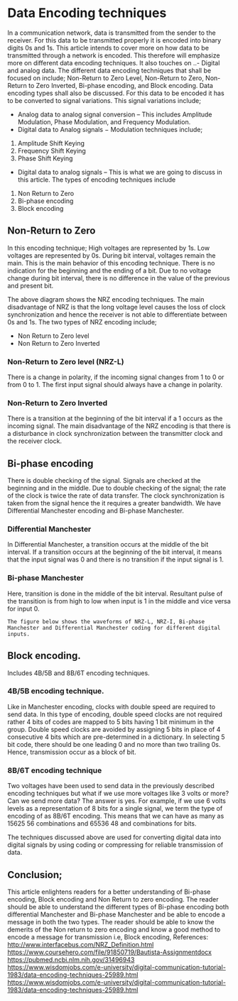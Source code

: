 # Data Encoding techniques
In a communication network, data is transmitted from the sender to the receiver. For this data to be transmitted properly it is encoded into binary digits 0s and 1s.
This article intends to cover more on how data to be transmitted through a network is encoded. This therefore will emphasize more on different data encoding techniques. It also touches on ..-  Digital and analog data.
The different data encoding techniques that shall be focused on include; Non-Return to Zero Level, Non-Return to Zero, Non-Return to Zero Inverted, Bi-phase encoding, and Block encoding. Data encoding types shall also be discussed.
For this data to be encoded it has to be converted to signal variations. This signal variations include;
- Analog data to analog signal conversion – This includes Amplitude Modulation, Phase Modulation, and Frequency Modulation.
- Digital data to Analog signals − Modulation techniques include;
1. Amplitude Shift Keying
2. Frequency Shift Keying
3.  Phase Shift Keying

- Digital data to analog signals – This is what we are going to discuss in this article.
The types of encoding techniques include
1.	Non Return to Zero
2.	Bi-phase encoding
3.	Block encoding


## Non-Return to Zero
In this encoding technique;
High voltages are represented by 1s.
Low voltages are represented by 0s.
During bit interval, voltages remain the main. This is the main behavior of this encoding technique.
There is no indication for the beginning and the ending of a bit. Due to no voltage change during bit interval, there is no difference in the value of the previous and present bit.


The above diagram shows the NRZ encoding techniques.
The main disadvantage of NRZ is that the long voltage level causes the loss of clock synchronization and hence the receiver is not able to differentiate between 0s and 1s.
 The two types of NRZ encoding include;
-	Non Return to Zero level
-	Non Return to Zero Inverted

### Non-Return to Zero level (NRZ-L)
There is a change in polarity, if the incoming signal changes from 1 to 0 or from 0 to 1.
The first input signal should always have a change in polarity.

### Non-Return to Zero Inverted
There is a transition at the beginning of the bit interval if a 1 occurs as the incoming signal.
The main disadvantage of the NRZ encoding is that there is a disturbance in clock synchronization between the transmitter clock and the receiver clock.
## Bi-phase encoding
There is double checking of the signal.
Signals are checked at the beginning and in the middle.
Due to double checking of the signal; the rate of the clock is twice the rate of data transfer.
The clock synchronization is taken from the signal hence the it requires a greater bandwidth.
We have Differential Manchester encoding and Bi-phase Manchester.

###	Differential Manchester
In Differential Manchester, a transition occurs at the middle of the bit interval.
If a transition occurs at the beginning of the bit interval, it means that the input signal was 0 and there is no transition if the input signal is 1.

###	Bi-phase Manchester
Here, transition is done in the middle of the bit interval.
Resultant pulse of the transition is from high to low when input is 1 in the middle and vice versa for input 0.



	The figure below shows the waveforms of NRZ-L, NRZ-I, Bi-phase Manchester and Differential Manchester coding for different digital inputs.

## Block encoding.
Includes 4B/5B and 8B/6T encoding techniques.
### 4B/5B encoding technique.
Like in Manchester encoding, clocks with double speed are required to send data.
In this type of encoding, double speed clocks are not required rather 4 bits of codes are mapped to 5 bits having 1 bit minimum in the group.
Double speed clocks are avoided by assigning 5 bits in place of 4 consecutive 4 bits which are pre-determined in a dictionary.
In selecting 5 bit code, there should be one leading 0 and no more than two trailing 0s. Hence, transmission occur as a block of bit.
### 8B/6T encoding technique
Two voltages have been used to send data in the previously described encoding techniques but what if we use more voltages like 3 volts or more? Can we send more data? The answer is yes.
For example, if we use 6 volts levels as a representation of 8 bits for a single signal, we term the type of encoding of as 8B/6T encoding.
This means that we can have as many as 15625 56 combinations and 65536 48 and combinations for bits.


The techniques discussed above are used for converting digital data into digital signals by using coding or compressing for reliable transmission of data.

## Conclusion;
This article enlightens readers for a better understanding of Bi-phase encoding, Block encoding and Non Return to zero encoding.
The reader should be able to understand the different types of Bi-phase encoding both differential Manchester and Bi-phase Manchester and be able to encode a message in both the two types.
The reader should be able to know the demerits of the Non return to zero encoding and know a good method to encode a message for transmission i.e, Block encoding,
References:
http://www.interfacebus.com/NRZ_Definition.html
https://www.coursehero.com/file/91850719/Bautista-Assignmentdocx
https://pubmed.ncbi.nlm.nih.gov/31496943
https://www.wisdomjobs.com/e-university/digital-communication-tutorial-1983/data-encoding-techniques-25989.html
https://www.wisdomjobs.com/e-university/digital-communication-tutorial-1983/data-encoding-techniques-25989.html

